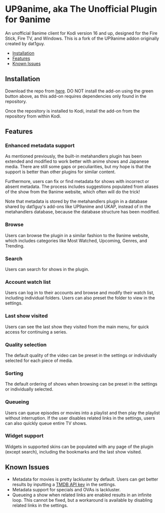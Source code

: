 
# UP9anime, aka The Unofficial Plugin for 9anime
An unofficial 9anime client for Kodi version 16 and up, designed for the Fire Stick, Fire TV, and Windows.
This is a fork of the UP9anime addon originally created by dat1guy.

 - [Installation](#installation)
 - [Features](#features)
 - [Known Issues](#known-issues)

## Installation
Download the repo from [here](https://github.com/Prometheusx-git/repository.unofficial9anime/tree/master/repository.unofficial9anime).  DO NOT install the add-on using the green button above, as this add-on requires dependencies only found in the repository.

Once the repository is installed to Kodi, install the add-on from the repository from within Kodi.

## Features
### Enhanced metadata support
As mentioned previously, the built-in metahandlers plugin has been extended and modified to work better with anime shows and Japanese media.  There are still some gaps or peculiarities, but my hope is that the support is better than other plugins for similar content.

Furthermore, users can fix or find metadata for shows with incorrect or absent metadata.  The process includes suggestions populated from aliases of the show from the 9anime website, which often will do the trick!

Note that metadata is stored by the metahandlers plugin in a database shared by dat1guy's add-ons like UP9anime and UKAP, instead of in the metahandlers database, because the database structure has been modified.

### Browse
Users can browse the plugin in a similar fashion to the 9anime website, which includes categories like Most Watched, Upcoming, Genres, and Trending.

### Search
Users can search for shows in the plugin.

### Account watch list
Users can log in to their accounts and browse and modify their watch list, including individual folders.  Users can also preset the folder to view in the settings.

### Last show visited
Users can see the last show they visited from the main menu, for quick access for continuing a series.

### Quality selection
The default quality of the video can be preset in the settings or individually selected for each piece of media.

### Sorting
The default ordering of shows when browsing can be preset in the settings or individually selected.

### Queueing
Users can queue episodes or movies into a playlist and then play the playlist without interruption.  If the user disables related links in the settings, users can also quickly queue entire TV shows.

### Widget support
Widgets in supported skins can be populated with any page of the plugin (except search), including the bookmarks and the last show visited.

## Known Issues
 - Metadata for movies is pretty lackluster by default. Users can get better results by inputting a [TMDB API key](https://www.themoviedb.org/faq/api?language=en) in the settings.
 - Metadata support for specials and OVAs is lackluster.
 - Queueing a show when related links are enabled results in an infinite loop.  This cannot be fixed, but a workaround is available by disabling related links in the settings.

